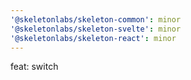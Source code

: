 ```yaml
---
'@skeletonlabs/skeleton-common': minor
'@skeletonlabs/skeleton-svelte': minor
'@skeletonlabs/skeleton-react': minor
---
```


feat: switch
